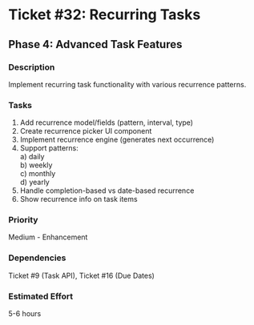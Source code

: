 # Ticket #32: Recurring Tasks

## Phase 4: Advanced Task Features

### Description

Implement recurring task functionality with various recurrence patterns.

### Tasks

1. Add recurrence model/fields (pattern, interval, type)
2. Create recurrence picker UI component
3. Implement recurrence engine (generates next occurrence)
4. Support patterns:  
   a) daily  
   b) weekly  
   c) monthly  
   d) yearly
5. Handle completion-based vs date-based recurrence
6. Show recurrence info on task items

### Priority

Medium - Enhancement

### Dependencies

Ticket #9 (Task API), Ticket #16 (Due Dates)

### Estimated Effort

5-6 hours
